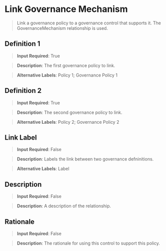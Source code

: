 # Link Governance Mechanism
>	Link a governance policy to a governance control that supports it. The GovernanceMechanism relationship is used.

## Definition 1
>	**Input Required**: True

>	**Description**: The  first governance policy to link.

>	**Alternative Labels**: Policy 1; Governance Policy 1


## Definition 2
>	**Input Required**: True

>	**Description**: The  second governance policy to link.

>	**Alternative Labels**: Policy 2; Governance Policy 2


## Link Label
>	**Input Required**: False

>	**Description**: Labels the link between two governance defninitions.

>	**Alternative Labels**: Label


## Description
>	**Input Required**: False

>	**Description**: A description of the relationship.


## Rationale
>	**Input Required**: False

>	**Description**: The rationale for using this control to  support this policy.

